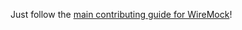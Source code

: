 Just follow the [main contributing guide for WireMock](https://github.com/wiremock/wiremock/blob/master/CONTRIBUTING.md)!
